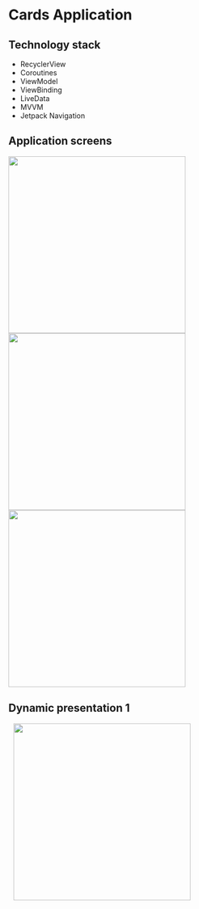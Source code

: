 # Cards Application
## Technology stack
- RecyclerView
- Coroutines
- ViewModel
- ViewBinding
- LiveData
- MVVM
- Jetpack Navigation
  
## Application screens
<p>
    <img src="https://github.com/IgorChaus/Cards/assets/95531383/d0cc0bda-451c-4a01-83f2-190cc7f60735" height="350">
    <img src="https://github.com/IgorChaus/Cards/assets/95531383/59460f34-7a5c-4c02-a2a4-8e8e7ec5dd07" height="350">
    <img src="https://github.com/IgorChaus/Cards/assets/95531383/354bc78b-89f5-431f-a4f6-a1f4986cb6ff" height="350">
</p>

## Dynamic presentation 1
<p>
    <img src="https://github.com/IgorChaus/Hotel/assets/95531383/39a0b24b-5fa3-4c3e-96a3-310fb36eac38" height="350" hspace="10" >
</p>
